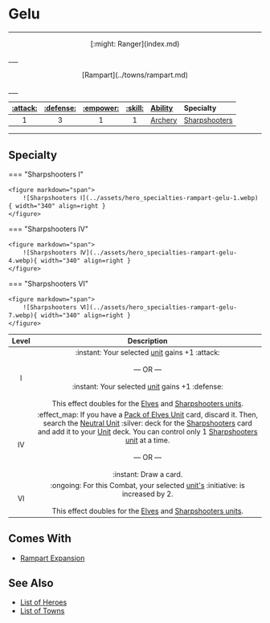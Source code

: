 # Gelu

___
<p style="text-align: center;" markdown>[:might: Ranger](index.md)</p>
___
<p style="text-align: center;" markdown>[Rampart](../towns/rampart.md)</p>
___

| [:attack:](../statistics/attack.md) | [:defense:](../statistics/defense.md) | [:empower:](../statistics/power.md) | [:skill:](../statistics/knowledge.md) | [Ability](../abilities/index.md) | Specialty |
| :---: | :---: | :---: | :---: | :--- | :--- |
| 1 | 3 | 1 | 1 | [Archery](../abilities/archery.md) | [Sharpshooters](#specialty) |

___


## Specialty

=== "Sharpshooters Ⅰ"

    <figure markdown="span">
        ![Sharpshooters Ⅰ](../assets/hero_specialties-rampart-gelu-1.webp){ width="340" align=right }
    </figure>

=== "Sharpshooters Ⅳ"

    <figure markdown="span">
        ![Sharpshooters Ⅳ](../assets/hero_specialties-rampart-gelu-4.webp){ width="340" align=right }
    </figure>

=== "Sharpshooters Ⅵ"

    <figure markdown="span">
        ![Sharpshooters Ⅵ](../assets/hero_specialties-rampart-gelu-7.webp){ width="340" align=right }
    </figure>


| Level | Description |
| :---: | :---: |
| Ⅰ | :instant: Your selected [unit](../units/index.md) gains +1 :attack:<br><br>— OR —<br><br>:instant: Your selected [unit](../units/index.md) gains +1 :defense:<br><br>This effect doubles for the [Elves](../units/elves.md) and [Sharpshooters units](../units/sharpshooters.md). |
| Ⅳ | :effect_map: If you have a [Pack of Elves Unit](../units/elves.md) card, discard it. Then, search the [Neutral Unit](../units/index.md) :silver: deck for the [Sharpshooters](../units/sharpshooters.md) card and add it to your [Unit](../units/index.md) deck. You can control only 1 [Sharpshooters](../units/sharpshooters.md) [unit](../units/index.md) at a time.<br><br>— OR —<br><br>:instant: Draw a card. |
| Ⅵ | :ongoing: For this Combat, your selected [unit's](../units/index.md) :initiative: is increased by 2.<br><br>This effect doubles for the [Elves](../units/elves.md) and [Sharpshooters units](../units/sharpshooters.md). |


## Comes With

- [Rampart Expansion](../content.md)


## See Also

- [List of Heroes](index.md)
- [List of Towns](../towns/index.md)
